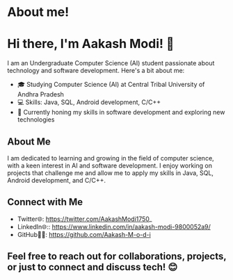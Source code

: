 # About me!

# Hi there, I'm Aakash Modi! 👋

I am an Undergraduate Computer Science (AI) student passionate about technology and software development. Here's a bit about me:

- 🎓 Studying Computer Science (AI) at Central Tribal University of Andhra Pradesh
- 💻 Skills: Java, SQL, Android development, C/C++
- 🌟 Currently honing my skills in software development and exploring new technologies

## About Me
I am dedicated to learning and growing in the field of computer science, with a keen interest in AI and software development. I enjoy working on projects that challenge me and allow me to apply my skills in Java, SQL, Android development, and C/C++. 
<!--
## Projects
- **Project 1:** Android App for [Brief Description]
- **Project 2:** Java Application for [Brief Description]
- **Project 3:** SQL Database Management System for [Brief Description]
-->

## Connect with Me
- Twitter🌐: https://twitter.com/AakashModi1750_
- LinkedIn🌐:: https://www.linkedin.com/in/aakash-modi-9800052a9/
- GitHub🐱‍💻: https://github.com/Aakash-M-o-d-i

Feel free to reach out for collaborations, projects, or just to connect and discuss tech! 😊
---

